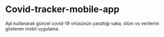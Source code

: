 # Covid-tracker-mobile-app
Api kullanarak güncel covid-19 virüsünün yarattığı vaka, ölüm vs verilerini gösteren mobil uygulama.
